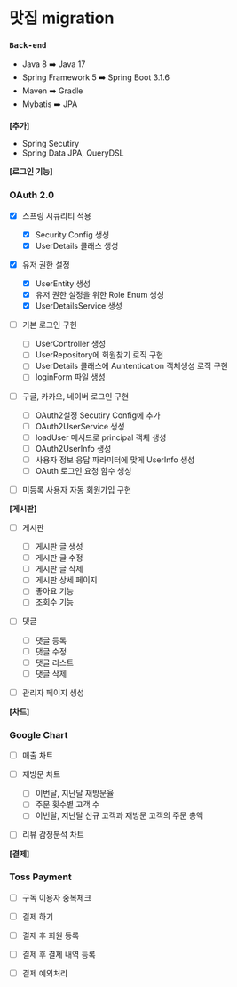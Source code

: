 # 맛집 migration 
### `Back-end`
* Java 8 ➡️  Java 17
* Spring Framework 5 ➡️  Spring Boot 3.1.6
* Maven ➡️  Gradle
* Mybatis ➡️  JPA

**[추가]**
* Spring Secutiry
* Spring Data JPA, QueryDSL

**[로그인 기능]**
### OAuth 2.0
- [x] 스프링 시큐리티 적용
    - [x] Security Config 생성
    - [x] UserDetails 클래스 생성

- [x] 유저 권한 설정
    - [x] UserEntity 생성
    - [x] 유저 권한 설정을 위한 Role Enum 생성
    - [x] UserDetailsService 생성

- [ ] 기본 로그인 구현
    - [ ] UserController 생성
    - [ ] UserRepository에 회원찾기 로직 구현
    - [ ] UserDetails 클래스에 Auntentication 객체생성 로직 구현
    - [ ] loginForm 파일 생성

- [ ] 구글, 카카오, 네이버 로그인 구현
    - [ ] OAuth2설정 Secutiry Config에 추가
    - [ ] OAuth2UserService 생성
    - [ ] loadUser 메서드로 principal 객체 생성
    - [ ] OAuth2UserInfo 생성
    - [ ] 사용자 정보 응답 파라미터에 맞게 UserInfo 생성
    - [ ] OAuth 로그인 요청 함수 생성

- [ ] 미등록 사용자 자동 회원가입 구현


**[게시판]**
- [ ] 게시판
    - [ ] 게시판 글 생성
    - [ ] 게시판 글 수정
    - [ ] 게시판 글 삭제
    - [ ] 게시판 상세 페이지
    - [ ] 좋아요 기능
    - [ ] 조회수 기능

- [ ] 댓글
    - [ ] 댓글 등록
    - [ ] 댓글 수정
    - [ ] 댓글 리스트
    - [ ] 댓글 삭제

- [ ] 관리자 페이지 생성


**[차트]**
### Google Chart
- [ ] 매출 차트

- [ ] 재방문 차트
    - [ ] 이번달, 지난달 재방문율
    - [ ] 주문 횟수별 고객 수
    - [ ] 이번달, 지난달 신규 고객과 재방문 고객의 주문 총액

- [ ] 리뷰 감정분석 차트

**[결제]**
### Toss Payment
- [ ] 구독 이용자 중복체크
- [ ] 결제 하기
- [ ] 결제 후 회원 등록
- [ ] 결제 후 결제 내역 등록
- [ ] 결제 예외처리

